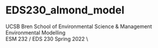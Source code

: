 # EDS230_almond_model

UCSB Bren School of Environmental Science & Management \
Environmental Modelling \
ESM 232 / EDS 230 Spring 2022 \
